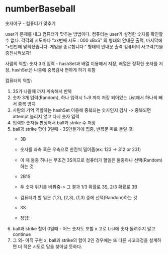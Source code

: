 # numberBaseball
숫자야구 - 컴퓨터가 맞추기

user가 문제를 내고 컴퓨터가 맞추는 방법이다.
컴퓨터는 user가 설정한 숫자를 확인할 수 없다.
각각의 시도마다
"xx번째 시도 : 000
xBxS"
의 형태의 안내문 출력,
마지막에
"x번만에 맞히셨습니다.
게임을 종료합니다."
형태의 안내문 출력
컴퓨터의 사고력(?)을 증진시켜보자!

사람의 역할:
숫자 3개 입력 - hashSet과 배열 이용해서 저장, 배열은 정확한 숫자를 저장, hashSet은 나중에 중복검사 편하게 하기 위함

컴퓨터의 역할:
1. 3S가 나올때 까지 계속해서 반복
2. 숫자 3개 입력(Random), 하나 입력시 1~9 까지 저장 되어있는 List에서 하나씩 빼서 중복 방지 
3. 사람의 기억 역할하는 hashSet 이용해 중복되는 숫자인지 검사 -> 중복되면 attempt 늘리지 않고 다시 숫자 입력
4. 입력한 숫자들 판정해서 ball과 strike 수 저장
5. ball과 strike 합이 3일때 - 3S만들기에 집중, 반복문 따로 돌릴 것!
   - 3B
   - 숫자를 좌측 혹은 우측으로 한칸씩 밀어줌(ex: 123  -> 312 or 231)
   - 이 때 둘중 하나는 무조건 3S이므로 컴퓨터가 할일은 둘중하나 선택(Random)하는 것

   - 2B1S
   - 두 숫자 위치를 바꿔줌-> 그 결과 1/3 확률로 3S, 2/3 확률로 3B
   - 컴퓨터가 할 일은 (1,2), (2,3), (1,3) 중에 선택(Random)하는 것
  
   - 3S
   - 정답!
 6. ball과 strike 합이 0일때 - 어느 숫자도 포함 x 고로 List에 숫자 돌려주지 말고 continue
 7. 그 외- 아직 구현 x, ball과 strike의 합이 2인 경우에는 또 다른 사고과정을 설계하면 더 적은 시도로 답을 찾아낼 듯하다.
